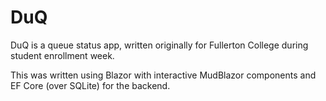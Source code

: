 # DuQ

DuQ is a queue status app, written originally for Fullerton College during student enrollment week.

This was written using Blazor with interactive MudBlazor components and EF Core (over SQLite) for the backend.
